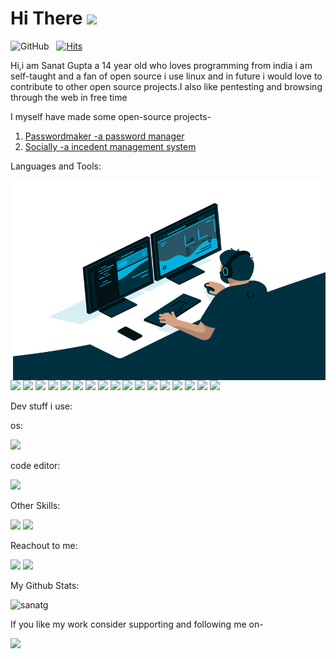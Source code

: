 

# Hi There <img src="https://media.giphy.com/media/hvRJCLFzcasrR4ia7z/giphy.gif" width="30px">
![GitHub](https://img.shields.io/github/followers/sanatg?label=Follow%20Me%21&style=social) &nbsp;
[![Hits](https://hits.seeyoufarm.com/api/count/incr/badge.svg?url=https%3A%2F%2Fgithub.com%2Fsanatg&count_bg=%2379C83D&title_bg=%23555555&icon=&icon_color=%23E7E7E7&title=Profile+views&edge_flat=false)](https://github.com/sanatg/sanatg)

Hi,i am Sanat Gupta a 14 year old who loves programming from india i am self-taught and a fan of open source
i use linux and in future i would love to contribute to other open source projects.I also like pentesting and browsing through the web in free time

I myself have made some open-source projects-
1. [Passwordmaker -a password manager](https://github.com/sanatg/passwordmaker.in-2)
1. [Socially -a incedent management system](https://github.com/sanatg/socially)


Languages and Tools:

<img align="right" alt="GIF" src="https://raw.githubusercontent.com/sanatg/sanatg/master/code.gif" width="500" height="320" />


<img src="https://img.shields.io/badge/CSS-blue?style=for-the-badge&logo=css3&logoColor=F7DF1E"> <img src="https://img.shields.io/badge/HTML5-E34F26?style=for-the-badge&logo=html5&logoColor=white"> <img src="https://img.shields.io/badge/JavaScript-323330?style=for-the-badge&logo=javascript&logoColor=F7DF1E"> <img src="https://img.shields.io/badge/react.js-cyan?style=for-the-badge&logo=react&logoColor=blue"> 
<img src="https://img.shields.io/badge/NODE.JS-green?style=for-the-badge&logo=node.js&logoColor=darkgreen"> <img src="https://img.shields.io/badge/php-6b9ff2?style=for-the-badge&logo=php&logoColor=black"> <img src="https://img.shields.io/badge/Firebase-yellow?style=for-the-badge&logo=FIREBASE&logoColor=orange"> 
<img src="https://img.shields.io/badge/Python-3776AB?style=for-the-badge&logo=python&logoColor=yellow"> <img src="https://img.shields.io/badge/C%20language-0175C2?style=for-the-badge&logo=c&logoColor=white"> <img src="https://img.shields.io/badge/electron.js-656669?style=for-the-badge&logo=electron&logoColor=cyan">
<img src="https://img.shields.io/badge/react native-323330?style=for-the-badge&logo=react&logoColor=blue"> <img src="https://img.shields.io/badge/Babel-black?style=for-the-badge&logo=babel&logoColor=yellow">
<img src="https://img.shields.io/badge/Bash%20Scripting-000000?style=for-the-badge&logo=markdown&logoColor=white"> <img src="https://img.shields.io/badge/Markdown-000000?style=for-the-badge&logo=markdown&logoColor=white"> 
<img src="https://img.shields.io/badge/Bash%20Scripting-000000?style=for-the-badge&logo=markdown&logoColor=white"> <img src="https://img.shields.io/badge/Bitbucket-blue?style=for-the-badge&logo=bitbucket&logoColor=white"> 
<img src="https://img.shields.io/badge/git-ffffff?style=for-the-badge&logo=git&logoColor=orange"> 



Dev stuff i use:

os: 

<img src="https://img.shields.io/badge/linux mint-green?style=for-the-badge&logo=linux&logoColor=white">

code editor:

<img src="https://img.shields.io/badge/Vscodium-blue?style=for-the-badge&logo=&logoColor=white">


Other Skills:

<img src="https://img.shields.io/badge/Hacking-ffffff?style=for-the-badge&logo=hacking&logoColor=white"> <img src="https://img.shields.io/badge/Youtuber-red?style=for-the-badge&logo=youtube&logoColor=white">

Reachout to me:

<a href = "mailto:sanatasgsih@gmail.com"><img src="https://img.shields.io/badge/Gmail-D14836?style=for-the-badge&logo=gmail&logoColor=white"></a>  <a href ="mailto:sanatasgsih@protonmail.com"><img src ="https://img.shields.io/badge/ProtonMail-8B89CC?style=for-the-badge&logo=protonmail&logoColor=white"></a>

My Github Stats:

<p align="left"> <img src="https://github-readme-stats.vercel.app/api?username=sanatg&show_icons=true&theme=gotham" alt="sanatg" />

If you like my work consider supporting and following me on-

<a href="https://www.buymeacoffee.com/sanatg"><img src="https://img.buymeacoffee.com/button-api/?text=Buy me a coffee&emoji=&slug=sanatg&button_colour=FFDD00&font_colour=000000&font_family=Poppins&outline_colour=000000&coffee_colour=ffffff"></a>
